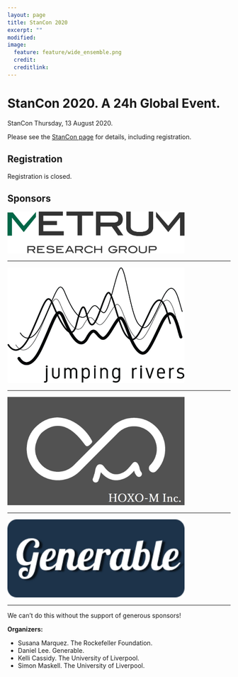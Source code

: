 ```yaml
---
layout: page
title: StanCon 2020
excerpt: ""
modified:
image:
  feature: feature/wide_ensemble.png
  credit:
  creditlink:
---
```



# StanCon 2020. A 24h Global Event.

StanCon Thursday, 13 August 2020.

Please see the [StanCon page](https://stancon.mc-stan.org) for details, including registration.

## Registration

Registration is closed.


## Sponsors

<a href="https://www.metrumrg.com/"><img width="400" src="logos/MetrumResearchGroup.png" /></a>
<hr>

<a href="https://www.jumpingrivers.com/"><img width="400" src="logos/JumpingRivers.png" /></a>
<hr>

<a href="https://hoxo-m.com/"><img width="400" src="logos/hoxo-m_logo.png" /></a>
<hr>

<a href="https://generable.com/"><img width="400" src="logos/generable_word_logo.png" /></a>
<hr>

We can’t do this without the support of generous sponsors!


**Organizers:**

   - Susana Marquez. The Rockefeller Foundation.
   - Daniel Lee. Generable.
   - Kelli Cassidy. The University of Liverpool.
   - Simon Maskell. The University of Liverpool.

